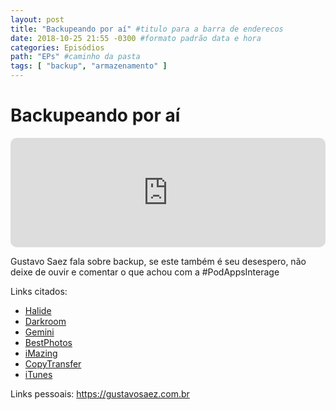 ```yaml
---
layout: post
title: "Backupeando por aí" #titulo para a barra de enderecos
date: 2018-10-25 21:55 -0300 #formato padrão data e hora
categories: Episódios
path: "EPs" #caminho da pasta
tags: [ "backup", "armazenamento" ]
---
```


# Backupeando por aí

<iframe allow="autoplay *; encrypted-media *; fullscreen *; clipboard-write" frameborder="0" height="175" style="width:100%;max-width:660px;overflow:hidden;border-radius:10px;" sandbox="allow-forms allow-popups allow-same-origin allow-scripts allow-storage-access-by-user-activation allow-top-navigation-by-user-activation" src="https://embed.podcasts.apple.com/us/podcast/podapps/id1434188907?i=1000422601675&theme=auto"></iframe>

Gustavo Saez fala sobre backup, se este também é seu desespero, não deixe de ouvir e comentar o que achou com a #PodAppsInterage

Links citados:
- [Halide](https://apple.co/2qb0Z3Z)
- [Darkroom](https://apple.co/2OLsiAu)
- [Gemini](https://apple.co/2D57wpi)
- [BestPhotos](https://apple.co/2yyvUfe)
- [iMazing](https://imazing.com)
- [CopyTransfer](https://www.copytrans.net/)
- [iTunes](https://www.apple.com/itunes/)

Links pessoais:
https://gustavosaez.com.br